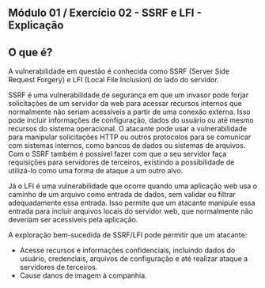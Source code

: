 ## Módulo 01 / Exercício 02 - SSRF e LFI - Explicação

## O que é?
A vulnerabilidade em questão é conhecida como SSRF (Server Side Request Forgery) e LFI (Local File Inclusion) do lado do servidor. 

SSRF é uma vulnerabilidade de segurança em que um invasor pode forjar solicitações de um servidor da web para acessar recursos internos que normalmente não seriam acessíveis a partir de uma conexão externa. Isso pode incluir informações de configuração, dados do usuário ou até mesmo recursos do sistema operacional. O atacante pode usar a vulnerabilidade para manipular solicitações HTTP ou outros protocolos para se comunicar com sistemas internos, como bancos de dados ou sistemas de arquivos. Com o SSRF também é possível fazer com que o seu servidor faça requisições para servidores de terceiros, existindo a possibilidade de utilizá-lo como uma forma de ataque a um outro alvo. 

Já o LFI é uma vulnerabilidade que ocorre quando uma aplicação web usa o caminho de um arquivo como entrada de dados, sem validar ou filtrar adequadamente essa entrada. Isso permite que um atacante manipule essa entrada para incluir arquivos locais do servidor web, que normalmente não deveriam ser acessíveis pela aplicação.


A exploração bem-sucedida de SSRF/LFI pode permitir que um atacante: 
* Acesse recursos e informações confidenciais, incluindo dados do usuário, credenciais, arquivos de configuração e até realizar ataque a servidores de terceiros.
* Cause danos de imagem à companhia.
